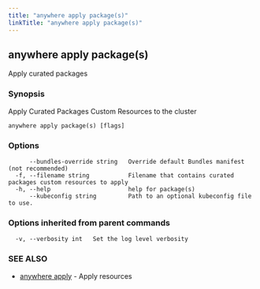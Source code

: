 ```yaml
---
title: "anywhere apply package(s)"
linkTitle: "anywhere apply package(s)"
---
```


## anywhere apply package(s)

Apply curated packages

### Synopsis

Apply Curated Packages Custom Resources to the cluster

```
anywhere apply package(s) [flags]
```

### Options

```
      --bundles-override string   Override default Bundles manifest (not recommended)
  -f, --filename string           Filename that contains curated packages custom resources to apply
  -h, --help                      help for package(s)
      --kubeconfig string         Path to an optional kubeconfig file to use.
```

### Options inherited from parent commands

```
  -v, --verbosity int   Set the log level verbosity
```

### SEE ALSO

* [anywhere apply](../anywhere_apply/)	 - Apply resources

